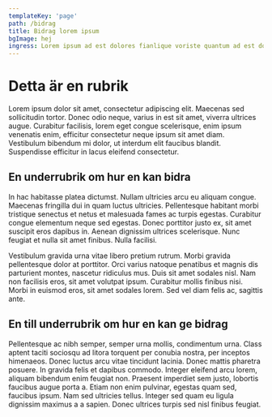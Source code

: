 ```yaml
---
templateKey: 'page'
path: /bidrag
title: Bidrag lorem ipsum
bgImage: hej
ingress: Lorem ipsum ad est dolores fianlique voriste quantum ad est domingo florentin. Eros ad domino.
---
```

# Detta är en rubrik
Lorem ipsum dolor sit amet, consectetur adipiscing elit. Maecenas sed sollicitudin tortor. Donec odio neque, varius in est sit amet, viverra ultrices augue. Curabitur facilisis, lorem eget congue scelerisque, enim ipsum venenatis enim, efficitur consectetur neque ipsum sit amet diam. Vestibulum bibendum mi dolor, ut interdum elit faucibus blandit. Suspendisse efficitur in lacus eleifend consectetur.

## En underrubrik om hur en kan bidra
In hac habitasse platea dictumst. Nullam ultricies arcu eu aliquam congue. Maecenas fringilla dui in quam luctus ultricies. Pellentesque habitant morbi tristique senectus et netus et malesuada fames ac turpis egestas. Curabitur congue elementum neque sed egestas. Donec porttitor justo ex, sit amet suscipit eros dapibus in. Aenean dignissim ultrices scelerisque. Nunc feugiat et nulla sit amet finibus. Nulla facilisi.

Vestibulum gravida urna vitae libero pretium rutrum. Morbi gravida pellentesque dolor at porttitor. Orci varius natoque penatibus et magnis dis parturient montes, nascetur ridiculus mus. Duis sit amet sodales nisl. Nam non facilisis eros, sit amet volutpat ipsum. Curabitur mollis finibus nisi. Morbi in euismod eros, sit amet sodales lorem. Sed vel diam felis ac, sagittis ante.

## En till underrubrik om hur en kan ge bidrag
Pellentesque ac nibh semper, semper urna mollis, condimentum urna. Class aptent taciti sociosqu ad litora torquent per conubia nostra, per inceptos himenaeos. Donec luctus arcu vitae tincidunt lacinia. Donec mattis pharetra posuere. In gravida felis et dapibus commodo. Integer eleifend arcu lorem, aliquam bibendum enim feugiat non. Praesent imperdiet sem justo, lobortis faucibus augue porta a. Etiam non enim pulvinar, egestas quam sed, faucibus ipsum. Nam sed ultricies tellus. Integer sed quam eu ligula dignissim maximus a a sapien. Donec ultrices turpis sed nisl finibus feugiat.